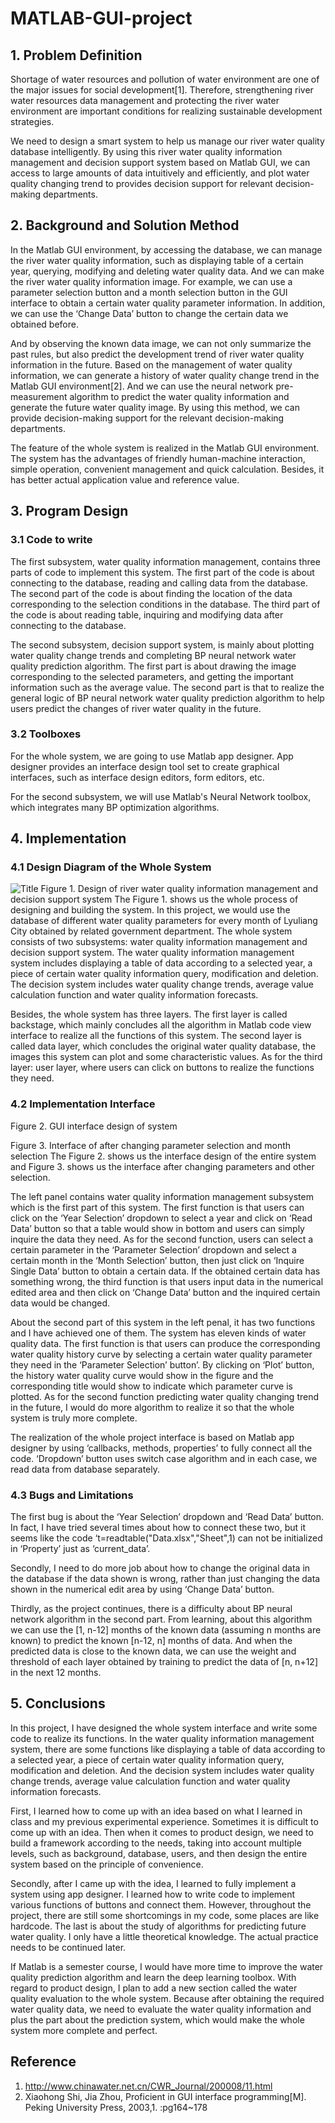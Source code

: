 # MATLAB-GUI-project
## 1.	Problem Definition 
Shortage of water resources and pollution of water environment are one of the major issues for social development[1]. Therefore, strengthening river water resources data management and protecting the river water environment are important conditions for realizing sustainable development strategies.

We need to design a smart system to help us manage our river water quality database intelligently. By using this river water quality information management and decision support system based on Matlab GUI, we can access to large amounts of data intuitively and efficiently, and plot water quality changing trend to provides decision support for relevant decision-making departments.
## 2.	Background and Solution Method
In the Matlab GUI environment, by accessing the database, we can manage the river water quality information, such as displaying table of a certain year, querying, modifying and deleting water quality data. And we can make the river water quality information image. For example, we can use a parameter selection button and a month selection button in the GUI interface to obtain a certain water quality parameter information. In addition, we can use the ‘Change Data’ button to change the certain data we obtained before.

And by observing the known data image, we can not only summarize the past rules, but also predict the development trend of river water quality information in the future. Based on the management of water quality information, we can generate a history of water quality change trend in the Matlab GUI environment[2]. And we can use the neural network pre-measurement algorithm to predict the water quality information and generate the future water quality image. By using this method, we can provide decision-making support for the relevant decision-making departments.

The feature of the whole system is realized in the Matlab GUI environment. The system has the advantages of friendly human-machine interaction, simple operation, convenient management and quick calculation. Besides, it has better actual application value and reference value.
## 3.	Program Design 
### 3.1	Code to write
The first subsystem, water quality information management, contains three parts of code to implement this system. The first part of the code is about connecting to the database, reading and calling data from the database. The second part of the code is about finding the location of the data corresponding to the selection conditions in the database. The third part of the code is about reading table, inquiring and modifying data after connecting to the database. 

The second subsystem, decision support system, is mainly about plotting water quality change trends and completing BP neural network water quality prediction algorithm. The first part is about drawing the image corresponding to the selected parameters, and getting the important information such as the average value. The second part is that to realize the general logic of BP neural network water quality prediction algorithm to help users predict the changes of river water quality in the future. 
### 3.2	Toolboxes
For the whole system, we are going to use Matlab app designer. App designer provides an interface design tool set to create graphical interfaces, such as interface design editors, form editors, etc.

For the second subsystem, we will use Matlab's Neural Network toolbox, which integrates many BP optimization algorithms. 
## 4.	Implementation
### 4.1	Design Diagram of the Whole System
![](pics/System_flowchart?raw=true "Title")
Figure 1. Design of river water quality information management and decision support system 
The Figure 1. shows us the whole process of designing and building the system.
In this project, we would use the database of different water quality parameters for every month of Lyuliang City obtained by related government department.
The whole system consists of two subsystems: water quality information management and decision support system. The water quality information management system includes displaying a table of data according to a selected year, a piece of certain water quality information query, modification and deletion. The decision system includes water quality change trends, average value calculation function and water quality information forecasts.

Besides, the whole system has three layers. The first layer is called backstage, which mainly concludes all the algorithm in Matlab code view interface to realize all the functions of this system. The second layer is called data layer, which concludes the original water quality database, the images this system can plot and some characteristic values. As for the third layer: user layer, where users can click on buttons to realize the functions they need.
### 4.2	Implementation Interface
 
Figure 2.  GUI interface design of system
 
Figure 3.  Interface of after changing parameter selection and month selection
The Figure 2. shows us the interface design of the entire system and Figure 3. shows us the interface after changing parameters and other selection.

The left panel contains water quality information management subsystem which is the first part of this system. The first function is that users can click on the ‘Year Selection’ dropdown to select a year and click on ‘Read Data’ button so that a table would show in bottom and users can simply inquire the data they need. As for the second function, users can select a certain parameter in the ‘Parameter Selection’ dropdown and select a certain month in the ‘Month Selection’ button, then just click on ‘Inquire Single Data’ button to obtain a certain data. If the obtained certain data has something wrong, the third function is that users input data in the numerical edited area and then click on ‘Change Data’ button and the inquired certain data would be changed.

About the second part of this system in the left penal, it has two functions and I have achieved one of them. The system has eleven kinds of water quality data. The first function is that users can produce the corresponding water quality history curve by selecting a certain water quality parameter they need in the ‘Parameter Selection’ button’. By clicking on ‘Plot’ button, the history water quality curve would show in the figure and the corresponding title would show to indicate which parameter curve is plotted. As for the second function predicting water quality changing trend in the future, I would do more algorithm to realize it so that the whole system is truly more complete.

The realization of the whole project interface is based on Matlab app designer by using ‘callbacks, methods, properties’ to fully connect all the code. ‘Dropdown’ button uses switch case algorithm and in each case, we read data from database separately.
### 4.3	Bugs and Limitations
The first bug is about the ‘Year Selection’ dropdown and ‘Read Data’ button. In fact, I have tried several times about how to connect these two, but it seems like the code ‘t=readtable("Data.xlsx","Sheet",1) can not be initialized in ‘Property’ just as ‘current_data’. 

Secondly, I need to do more job about how to change the original data in the database if the data shown is wrong, rather than just changing the data shown in the numerical edit area by using ‘Change Data’ button.

Thirdly, as the project continues, there is a difficulty about BP neural network algorithm in the second part. From learning, about this algorithm we can use the [1, n-12] months of the known data (assuming n months are known) to predict the known [n-12, n] months of data. And when the predicted data is close to the known data, we can use the weight and threshold of each layer obtained by training to predict the data of [n, n+12] in the next 12 months.
## 5.	Conclusions
In this project, I have designed the whole system interface and write some code to realize its functions. In the water quality information management system, there are some functions like displaying a table of data according to a selected year, a piece of certain water quality information query, modification and deletion. And the decision system includes water quality change trends, average value calculation function and water quality information forecasts.

First, I learned how to come up with an idea based on what I learned in class and my previous experimental experience. Sometimes it is difficult to come up with an idea. Then when it comes to product design, we need to build a framework according to the needs, taking into account multiple levels, such as background, database, users, and then design the entire system based on the principle of convenience.

Secondly, after I came up with the idea, I learned to fully implement a system using app designer. I learned how to write code to implement various functions of buttons and connect them. However, throughout the project, there are still some shortcomings in my code, some places are like hardcode.
The last is about the study of algorithms for predicting future water quality. I only have a little theoretical knowledge. The actual practice needs to be continued later.

If Matlab is a semester course, I would have more time to improve the water quality prediction algorithm and learn the deep learning toolbox. With regard to product design, I plan to add a new section called the water quality evaluation to the whole system. Because after obtaining the required water quality data, we need to evaluate the water quality information and plus the part about the prediction system, which would make the whole system more complete and perfect.
## Reference
1. http://www.chinawater.net.cn/CWR_Journal/200008/11.html
2. Xiaohong Shi, Jia Zhou, Proficient in GUI interface programming[M]. Peking University Press, 2003,1. :pg164~178

